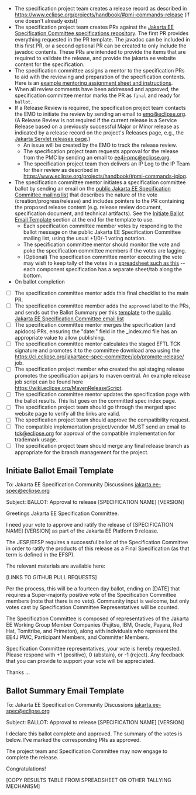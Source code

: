 * The specification project team creates a release record as described in https://www.eclipse.org/projects/handbook/#pmi-commands-release (if one doesn't already exist)
* The specification project team creates PRs against the [Jakarta EE Specification Committee specifications repository](https://github.com/jakartaee/specifications). The first
PR provides everything requested in the PR template. The javadoc can be included in this first PR, or a second optional PR can be created to only include the javadoc contents.
These PRs are intended to provide the items that are required to validate the release, and provide the jakarta.ee website
content for the specification.
* The specification committee assigns a mentor to the specification PRs to aid with the reviewing and preparation of the specification contents.  Here is an [example mentoring assignment sheet and instructions](https://docs.google.com/document/d/1KaSQBfiyJc2whfQdeuQ1Y7mXnnUnnCuiE-nAqUq5Foo/edit).
* When all review comments have been addressed and approved, the specification committee mentor marks the PR as `final` and ready for `ballot`.
* If a Release Review is required, the specification project team contacts the EMO to initiate the review by sending an email to emo@eclipse.org.
(A Release Review is not required if the current release is a Service Release based on a previously successful Major or Minor
release as indicated by a release record on the project's Releases page, e.g., the [Jakarta Servlet releases page](https://projects.eclipse.org/projects/ee4j.servlet/reviews).)
  * An issue will be created by the EMO to track the release review.
  * The specification project team requests approval for the release from the PMC by sending an email to ee4j-pmc@eclipse.org.
  * The specification project team then delivers an IP Log to the IP Team for their review as described in https://www.eclipse.org/projects/handbook/#pmi-commands-iplog.
* The specification committee mentor initiates a specification committee ballot by sending an email on the [public Jakarta EE Specification Committee mailing list](jakarta.ee-spec@eclipse.org) that describes the nature of the vote (creation/progress/release) and includes
pointers to the PR containing the proposed release content (e.g. release review document, specification document, and technical artifacts). See
the [Initiate Ballot Email Template](#initiate-ballot-email-template) section at the end for the template to use.
  * Each specification committee member votes by responding to the ballot message on the public Jakarta EE Specification Committee mailing list, using the usual +1/0/-1 voting notation.
  * The specification committee mentor should monitor the vote and poke the specification committee members if the votes are lagging.
  * (Optional) The specification committee mentor executing the vote may wish to keep tally of the votes in a [spreadsheet such as this](https://docs.google.com/spreadsheets/d/17kIjFbBOuGOv-rQvA3U_MUsNfXAyd8uzPn6h4752tok/edit) -- each component specification has a separate sheet/tab along the bottom.
* On ballot completion
 - [ ] The specification committee mentor adds this final checklist to the main PR.
 - [ ] The specification committee member adds the `approved` label to the PRs, and sends out the Ballot Summary per this [template](#ballot-summary-email-template) to the [public Jakarta EE Specification Committee email list](jakarta.ee-spec@eclipse.org)
  - [ ] The specification committee mentor merges the specification (and apidocs) PRs, ensuring the "date:" field in the _index.md file has an appropriate value to allow publishing.
 - [ ] The specification committee mentor calculates the staged EFTL TCK signature and promotes it to the committee download area
  using the https://ci.eclipse.org/jakartaee-spec-committee/job/promote-release/ job.
 - [ ] The specification project member who created the api staging release promotes the specification api jars to maven central. An example release job script can be found here https://wiki.eclipse.org/MavenReleaseScript.
 - [ ] The specification committee mentor updates the specification page with the ballot results.
This list goes on the committed spec index page.
 - [ ] The specification project team should go through the merged spec website page to verify all the links are valid.
 - [ ] The specification project team should approve the compatibility request.
 - [ ] The compatible implementation project/vendor MUST send an email to tck@eclipse.org for approval of the compatible implementation for trademark usage.
 - [ ] The specification project team should merge any final release branch as appropriate for the branch management for the project.

## Initiate Ballot Email Template

To: Jakarta EE Specification Community Discussions <jakarta.ee-spec@eclipse.org>
 
Subject: BALLOT: Approval to release [SPECIFICATION NAME] [VERSION] 
 
Greetings Jakarta EE Specification Committee.
 
I need your vote to approve and ratify the release of [SPECIFICATION NAME] [VERSION] as part of the Jakarta EE Platform 9 release. 
 
The JESP/EFSP requires a successful ballot of the Specification Committee in order to ratify the products of this release as a Final Specification (as that term is defined in the EFSP). 
 
The relevant materials are available here:
 
[LINKS TO GITHUB PULL REQUESTS]
 
Per the process, this will be a fourteen day ballot, ending on [DATE] that requires a Super-majority positive vote of the Specification Committee members (note that there is no veto). Community input is welcome, but only votes cast by Specification Committee Representatives will be counted.
 
The Specification Committee is composed of representatives of the Jakarta EE Working Group Member Companies (Fujitsu, IBM, Oracle, Payara, Red Hat, Tomitribe, and Primeton), along with individuals who represent the EE4J PMC, Participant Members, and Committer Members.
 
Specification Committee representatives, your vote is hereby requested. Please respond with +1 (positive), 0 (abstain), or -1 (reject).  Any feedback that you can provide to support your vote will be appreciated.

Thanks … 

## Ballot Summary Email Template

To: Jakarta EE Specification Community Discussions <jakarta.ee-spec@eclipse.org>

Subject: BALLOT: Approval to release [SPECIFICATION NAME] [VERSION] 

I declare this ballot complete and approved. The summary of the votes is below. I've marked the corresponding PRs as approved.

The project team and Specification Committee may now engage to complete the release.

Congratulations!

[COPY RESULTS TABLE FROM SPREADSHEET OR OTHER TALLYING MECHANISM]
